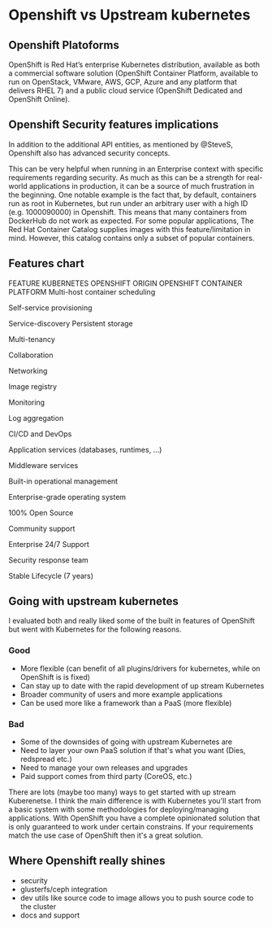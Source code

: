 # Openshift vs Upstream kubernetes

## Openshift Platoforms
OpenShift is Red Hat’s enterprise Kubernetes distribution, available as both a commercial software solution (OpenShift Container Platform, available to run on OpenStack, VMware, AWS, GCP, Azure and any platform that delivers RHEL 7) and a public cloud service (OpenShift Dedicated and OpenShift Online). 

## Openshift Security features implications

In addition to the additional API entities, as mentioned by @SteveS, Openshift also has advanced security concepts.

This can be very helpful when running in an Enterprise context with specific requirements regarding security. As much as this can be a strength for real-world applications in production, it can be a source of much frustration in the beginning. One notable example is the fact that, by default, containers run as root in Kubernetes, but run under an arbitrary user with a high ID (e.g. 1000090000) in Openshift. This means that many containers from DockerHub do not work as expected. For some popular applications, The Red Hat Container Catalog supplies images with this feature/limitation in mind. However, this catalog contains only a subset of popular containers.



## Features chart

FEATURE	KUBERNETES	OPENSHIFT ORIGIN	OPENSHIFT CONTAINER PLATFORM
Multi-host container scheduling 
	
Self-service provisioning  

Service-discovery 
Persistent storage		

Multi-tenancy			

Collaboration			

Networking			

Image registry			

Monitoring			

Log aggregation			

CI/CD and DevOps			

Application services (databases, runtimes, …)			

Middleware services			

Built-in operational management			

Enterprise-grade operating system			

100% Open Source			

Community support			

Enterprise 24/7 Support			

Security response team			

Stable Lifecycle (7 years)			

## Going with upstream kubernetes

I evaluated both and really liked some of the built in features of OpenShift but went with Kubernetes for the following reasons.
### Good
- More flexible (can benefit of all plugins/drivers for kubernetes, while on OpenShift is is fixed)
- Can stay up to date with the rapid development of up stream Kubernetes
- Broader community of users and more example applications
- Can be used more like a framework than a PaaS (more flexible)

### Bad
- Some of the downsides of going with upstream Kubernetes are
- Need to layer your own PaaS solution if that's what you want (Dies, redspread etc.)
- Need to manage your own releases and upgrades
- Paid support comes from third party (CoreOS, etc.)

There are lots (maybe too many) ways to get started with up stream Kuberenetse. I think the main difference is with Kubernetes you'll start from a basic system with some methodologies for deploying/managing applications. With OpenShift you have a complete opinionated solution that is only guaranteed to work under certain constrains. If your requirements match the use case of OpenShift then it's a great solution.


## Where Openshift really shines
- security
- glusterfs/ceph integration
- dev utils like source code to image allows you to push source code to the cluster
- docs and support
